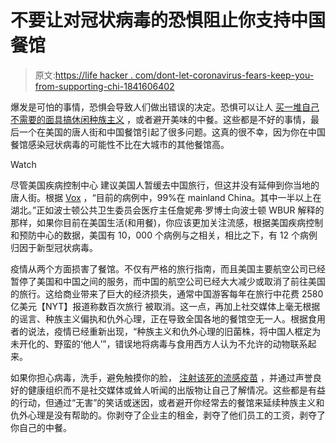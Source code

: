 # 不要让对冠状病毒的恐惧阻止你支持中国餐馆

> 原文:[https://life hacker . com/dont-let-coronavirus-fears-keep-you-from-supporting-chi-1841606402](https://lifehacker.com/dont-let-coronavirus-fears-keep-you-from-supporting-chi-1841606402)

爆发是可怕的事情，恐惧会导致人们做出错误的决定。恐惧可以让人 [买一堆自己不需要的面具](https://vitals.lifehacker.com/quit-buying-coronavirus-masks-you-dont-need-1841521105)[搞休闲种族主义](https://lifehacker.com/your-racist-coronavirus-jokes-arent-funny-1841449955) ，或者避开美味的中餐。这些都是不好的事情，最后一个在美国的唐人街和中国餐馆引起了很多问题。这真的很不幸，因为你在中国餐馆感染冠状病毒的可能性不比在大城市的其他餐馆高。

Watch

尽管美国疾病控制中心 建议美国人暂缓去中国旅行，但这并没有延伸到你当地的唐人街。根据 [Vox](https://www.vox.com/2020/1/31/21113178/what-is-coronavirus-symptoms-travel-china-map) ，“目前的病例中，99%在 mainland China。其中一半以上在湖北。”正如波士顿公共卫生委员会医疗主任詹妮弗·罗博士向波士顿 WBUR 解释的那样，如果你目前在美国生活(和用餐)，你应该更加关注流感，根据美国疾病控制和预防中心的数据，美国有 10，000 个病例与之相关，相比之下，有 12 个病例归因于新型冠状病毒。

疫情从两个方面损害了餐馆。不仅有严格的旅行指南，而且美国主要航空公司已经暂停了美国和中国之间的服务，而中国的航空公司已经大大减少或取消了前往美国的旅行。这给商业带来了巨大的经济损失，通常中国游客每年在旅行中花费 2580 亿美元【NYT】报道称数百次旅行 被取消。这一点，再加上社交媒体上毫无根据的谣言、种族主义偏执和仇外心理，正在导致全国各地的餐馆空无一人。根据食用者的说法，疫情已经重新出现，“种族主义和仇外心理的旧菌株，将中国人框定为未开化的、野蛮的‘他人’”，错误地将病毒与食用西方人认为不允许的动物联系起来。

如果你担心病毒，洗手，避免触摸你的脸， [注射该死的流感疫苗](https://lifehacker.com/if-youre-worried-about-coronavirus-get-your-flu-shot-1841201798) ，并通过声誉良好的健康组织而不是社交媒体或耸人听闻的出版物让自己了解情况。这些都是有益的行动，但通过“无害”的笑话或迷因，或者避开你经常去的餐馆来延续种族主义和仇外心理是没有帮助的。你剥夺了企业主的租金，剥夺了他们员工的工资，剥夺了你自己的中餐。